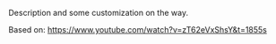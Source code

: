 Description and some customization on the way.

Based on:
https://www.youtube.com/watch?v=zT62eVxShsY&t=1855s